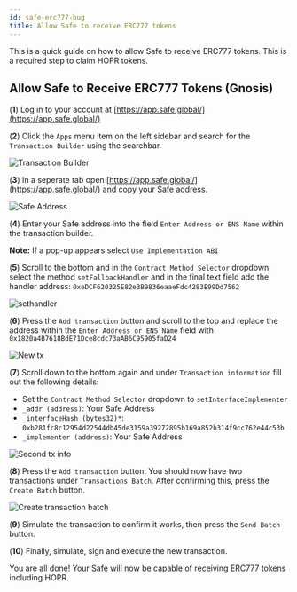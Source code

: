 ```yaml
---
id: safe-erc777-bug
title: Allow Safe to receive ERC777 tokens
---
```


This is a quick guide on how to allow Safe to receive ERC777 tokens. This is a required step to claim HOPR tokens.

## Allow Safe to Receive ERC777 Tokens (Gnosis)

(**1**) Log in to your account at [https://app.safe.global/](https://app.safe.global/)

(**2**) Click the `Apps` menu item on the left sidebar and search for the `Transaction Builder` using the searchbar. 

![Transaction Builder](/img/staking/Transaction-builder-search.png)

(**3**) In a seperate tab open [https://app.safe.global/](https://app.safe.global/) and copy your Safe address.

![Safe Address](/img/staking/Safe-address-homepage.png)

(**4**)  Enter your Safe address into the field `Enter Address or ENS Name` within the transaction builder.

**Note:** If a pop-up appears select `Use Implementation ABI`

(**5**) Scroll to the bottom and in the `Contract Method Selector` dropdown select the method `setFallbackHandler` and in the final text field add the handler address: `0xeDCF620325E82e3B9836eaaeFdc4283E99Dd7562`

![sethandler](/img/staking/tx-information-sethandler.png)

(**6**) Press the `Add transaction` button and scroll to the top and replace the address within the `Enter Address or ENS Name` field with `0x1820a4B7618BdE71Dce8cdc73aAB6C95905faD24`

![New tx](/img/staking/new-tx-transaction-builder.png)

(**7**) Scroll down to the bottom again and under `Transaction information` fill out the following details:

- Set the `Contract Method Selector` dropdown to `setInterfaceImplementer`
- `_addr (address)`: Your Safe Address
- `_interfaceHash (bytes32)*`: `0xb281fc8c12954d22544db45de3159a39272895b169a852b314f9cc762e44c53b`
- `_implementer (address)`: Your Safe Address

![Second tx info](/img/staking/second-tx-information.png)

(**8**) Press the `Add transaction` button. You should now have two transactions under `Transactions Batch`. After confirming this, press the `Create Batch` button.

![Create transaction batch](/img/staking/create-transaction-batch.png)

(**9**) Simulate the transaction to confirm it works, then press the `Send Batch` button.

(**10**) Finally, simulate, sign and execute the new transaction.

You are all done! Your Safe will now be capable of receiving ERC777 tokens including HOPR.